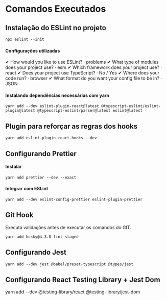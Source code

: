 # Comandos Executados

## Instalação do ESLint no projeto

`npx eslint --init`

#### Configurações utilizadas

✔ How would you like to use ESLint? · problems
✔ What type of modules does your project use? · esm
✔ Which framework does your project use? · react
✔ Does your project use TypeScript? · No / Yes
✔ Where does your code run? · browser
✔ What format do you want your config file to be in? · JSON

#### Instalando dependências necessárias com yarn

`yarn add --dev eslint-plugin-react@latest @typescript-eslint/eslint-plugin@latest @typescript-eslint/parser@latest eslint@latest`

## Plugin para reforçar as regras dos hooks

`yarn add eslint-plugin-react-hooks --dev`

## Configurando Prettier
#### Instalar
`yarn add prettier --dev --exact`

#### Integrar com ESLint
`yarn add --dev eslint-config-prettier eslint-plugin-prettier`

## Git Hook
Executa validações antes de executar os comandos do GIT.

`yarn add husky@4.3.8 lint-staged`

## Configurando Jest
`yarn add --dev jest @babel/preset-typescript @types/jest `

## Configurando React Testing Library + Jest Dom
yarn add --dev @testing-library/react @testing-library/jest-dom